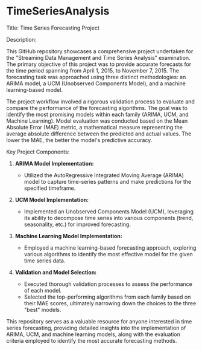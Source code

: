 # TimeSeriesAnalysis

Title: Time Series Forecasting Project

Description:

This GitHub repository showcases a comprehensive project undertaken for the "Streaming Data Management and Time Series Analysis" examination. The primary objective of this project was to provide accurate forecasts for the time period spanning from April 1, 2015, to November 7, 2015. The forecasting task was approached using three distinct methodologies: an ARIMA model, a UCM (Unobserved Components Model), and a machine learning-based model.

The project workflow involved a rigorous validation process to evaluate and compare the performance of the forecasting algorithms. The goal was to identify the most promising models within each family (ARIMA, UCM, and Machine Learning). Model evaluation was conducted based on the Mean Absolute Error (MAE) metric, a mathematical measure representing the average absolute difference between the predicted and actual values. The lower the MAE, the better the model's predictive accuracy.

Key Project Components:

1. **ARIMA Model Implementation:**
   - Utilized the AutoRegressive Integrated Moving Average (ARIMA) model to capture time-series patterns and make predictions for the specified timeframe.

2. **UCM Model Implementation:**
   - Implemented an Unobserved Components Model (UCM), leveraging its ability to decompose time series into various components (trend, seasonality, etc.) for improved forecasting.

3. **Machine Learning Model Implementation:**
   - Employed a machine learning-based forecasting approach, exploring various algorithms to identify the most effective model for the given time series data.

4. **Validation and Model Selection:**
   - Executed thorough validation processes to assess the performance of each model.
   - Selected the top-performing algorithms from each family based on their MAE scores, ultimately narrowing down the choices to the three "best" models.

This repository serves as a valuable resource for anyone interested in time series forecasting, providing detailed insights into the implementation of ARIMA, UCM, and machine learning models, along with the evaluation criteria employed to identify the most accurate forecasting methods.
